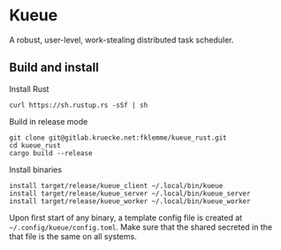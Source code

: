 # Kueue

A robust, user-level, work-stealing distributed task scheduler.

## Build and install

Install Rust

    curl https://sh.rustup.rs -sSf | sh

Build in release mode

    git clone git@gitlab.kruecke.net:fklemme/kueue_rust.git
    cd kueue_rust
    cargo build --release

Install binaries

    install target/release/kueue_client ~/.local/bin/kueue
    install target/release/kueue_server ~/.local/bin/kueue_server
    install target/release/kueue_worker ~/.local/bin/kueue_worker

Upon first start of any binary, a template config file is created at `~/.config/kueue/config.toml`.
Make sure that the shared secreted in the that file is the same on all systems.
